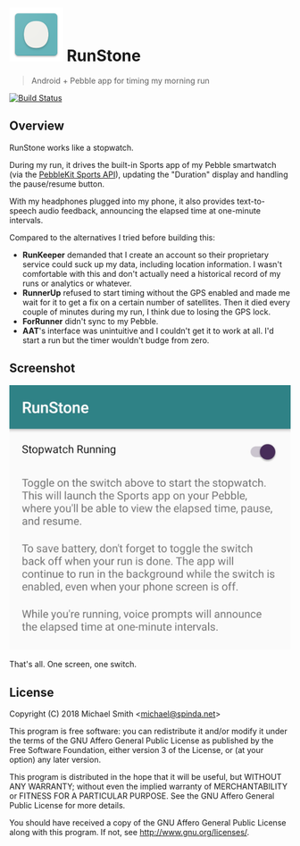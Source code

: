# ![](app/src/main/res/mipmap-xhdpi/ic_launcher.png) RunStone

> Android + Pebble app for timing my morning run

[![Build Status](https://img.shields.io/travis/spinda/runstone.svg)](https://travis-ci.org/spinda/runstone)

## Overview

RunStone works like a stopwatch.

During my run, it drives the built-in Sports app of my Pebble smartwatch (via the [PebbleKit Sports API](https://developer.pebble.com/guides/communication/using-the-sports-api/)), updating the "Duration" display and handling the pause/resume button.

With my headphones plugged into my phone, it also provides text-to-speech audio feedback, announcing the elapsed time at one-minute intervals.

Compared to the alternatives I tried before building this:

- **RunKeeper** demanded that I create an account so their proprietary service could suck up my data, including location information. I wasn't comfortable with this and don't actually need a historical record of my runs or analytics or whatever.
- **RunnerUp** refused to start timing without the GPS enabled and made me wait for it to get a fix on a certain number of satellites. Then it died every couple of minutes during my run, I think due to losing the GPS lock.
- **ForRunner** didn't sync to my Pebble.
- **AAT**'s interface was unintuitive and I couldn't get it to work at all. I'd start a run but the timer wouldn't budge from zero.

## Screenshot

![RunStone main screen](screenshot.png)

That's all. One screen, one switch.

## License

Copyright (C) 2018 Michael Smith &lt;michael@spinda.net&gt;

This program is free software: you can redistribute it and/or modify it under
the terms of the GNU Affero General Public License as published by the Free
Software Foundation, either version 3 of the License, or (at your option) any
later version.

This program is distributed in the hope that it will be useful, but WITHOUT
ANY WARRANTY; without even the implied warranty of MERCHANTABILITY or FITNESS
FOR A PARTICULAR PURPOSE. See the GNU Affero General Public License for more
details.

You should have received a copy of the GNU Affero General Public License along
with this program. If not, see <http://www.gnu.org/licenses/>.